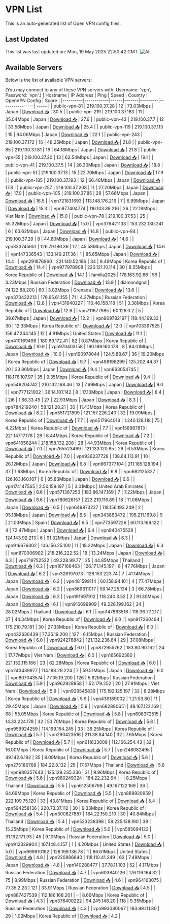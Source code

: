 # VPN List

This is an auto-generated list of Open VPN config files.

## Last Updated

This list was last updated on: Mon, 19 May 2025 22:50:42 GMT.
![Alt](https://repobeats.axiom.co/api/embed/186b98318ef1479477931607c1ad7d823f12451f.svg "Repobeats analytics image")

## Available Servers

Below is the list of available VPN servers:

(You may connect to any of these VPN servers with: Username: 'vpn', Password: 'vpn'.)
| Hostname | IP Address | Ping | Speed | Country | OpenVPN Config | Score |
|----------|------------|------|-------|---------|----------------| ----- |
| public-vpn-81 | 219.100.37.28 | 12 | 73.03Mbps | Japan | [Download 📥](./configs/server_0_JP.ovpn) | 30.5 |
| public-vpn-219 | 219.100.37.183 | 11 | 35.04Mbps | Japan | [Download 📥](./configs/server_1_JP.ovpn) | 27.6 |
| public-vpn-43 | 219.100.37.7 | 12 | 33.56Mbps | Japan | [Download 📥](./configs/server_2_JP.ovpn) | 25.4 |
| public-vpn-119 | 219.100.37.113 | 15 | 94.06Mbps | Japan | [Download 📥](./configs/server_3_JP.ovpn) | 22.1 |
| public-vpn-243 | 219.100.37.172 | 16 | 48.25Mbps | Japan | [Download 📥](./configs/server_4_JP.ovpn) | 21.8 |
| public-vpn-85 | 219.100.37.81 | 16 | 64.18Mbps | Japan | [Download 📥](./configs/server_5_JP.ovpn) | 21.8 |
| public-vpn-55 | 219.100.37.20 | 13 | 62.54Mbps | Japan | [Download 📥](./configs/server_6_JP.ovpn) | 19.1 |
| public-vpn-41 | 219.100.37.5 | 14 | 26.30Mbps | Japan | [Download 📥](./configs/server_7_JP.ovpn) | 18.8 |
| public-vpn-51 | 219.100.37.13 | 15 | 22.70Mbps | Japan | [Download 📥](./configs/server_8_JP.ovpn) | 17.9 |
| public-vpn-185 | 219.100.37.193 | 12 | 66.48Mbps | Japan | [Download 📥](./configs/server_9_JP.ovpn) | 17.8 |
| public-vpn-257 | 219.100.37.208 | 11 | 27.20Mbps | Japan | [Download 📥](./configs/server_10_JP.ovpn) | 17.0 |
| public-vpn-105 | 219.100.37.85 | 28 | 57.66Mbps | Japan | [Download 📥](./configs/server_11_JP.ovpn) | 16.5 |
| vpn721831693 | 113.148.176.216 | 7 | 6.99Mbps | Japan | [Download 📥](./configs/server_12_JP.ovpn) | 15.3 |
| vpn877404774 | 116.103.39.216 | 26 | 22.18Mbps | Viet Nam | [Download 📥](./configs/server_13_VN.ovpn) | 15.0 |
| public-vpn-78 | 219.100.37.53 | 25 | 55.32Mbps | Japan | [Download 📥](./configs/server_14_JP.ovpn) | 15.0 |
| vpn376421133 | 153.232.130.241 | 6 | 63.62Mbps | Japan | [Download 📥](./configs/server_15_JP.ovpn) | 14.8 |
| public-vpn-84 | 219.100.37.29 | 8 | 44.80Mbps | Japan | [Download 📥](./configs/server_16_JP.ovpn) | 14.6 |
| vpn333745651 | 126.79.186.36 | 12 | 45.58Mbps | Japan | [Download 📥](./configs/server_17_JP.ovpn) | 14.6 |
| vpn147336543 | 133.149.217.36 | 1 | 85.65Mbps | Japan | [Download 📥](./configs/server_18_JP.ovpn) | 14.4 |
| vpn291876960 | 221.140.52.196 | 34 | 9.49Mbps | Korea Republic of | [Download 📥](./configs/server_19_KR.ovpn) | 14.4 |
| vpn977978908 | 220.121.10.114 | 30 | 8.55Mbps | Korea Republic of | [Download 📥](./configs/server_20_KR.ovpn) | 14.1 |
| familia2025 | 178.163.92.66 | 59 | 3.23Mbps | Russian Federation | [Download 📥](./configs/server_21_RU.ovpn) | 13.9 |
| diamondgnd | 74.122.88.200 | 60 | 3.02Mbps | Grenada | [Download 📥](./configs/server_22_GD.ovpn) | 13.6 |
| vpn373432213 | 176.65.61.155 | 71 | 4.27Mbps | Russian Federation | [Download 📥](./configs/server_23_RU.ovpn) | 12.8 |
| vpn431640227 | 110.46.158.118 | 51 | 3.36Mbps | Korea Republic of | [Download 📥](./configs/server_24_KR.ovpn) | 12.6 |
| vpn711677985 | 60.126.0.2 | 5 | 39.67Mbps | Japan | [Download 📥](./configs/server_25_JP.ovpn) | 12.2 |
| vpn909782197 | 118.44.169.33 | 30 | 12.33Mbps | Korea Republic of | [Download 📥](./configs/server_26_KR.ovpn) | 12.0 |
| vpn103397525 | 156.47.244.145 | 12 | 4.91Mbps | United States | [Download 📥](./configs/server_27_US.ovpn) | 11.1 |
| vpn410169498 | 180.69.172.41 | 82 | 0.87Mbps | Korea Republic of | [Download 📥](./configs/server_28_KR.ovpn) | 10.9 |
| vpn970403158 | 180.199.160.178 | 8 | 84.01Mbps | Japan | [Download 📥](./configs/server_29_JP.ovpn) | 10.0 |
| vpn190978044 | 124.5.88.67 | 36 | 19.20Mbps | Korea Republic of | [Download 📥](./configs/server_30_KR.ovpn) | 9.7 |
| vpn498198299 | 125.202.44.37 | 20 | 33.86Mbps | Japan | [Download 📥](./configs/server_31_JP.ovpn) | 9.4 |
| vpn663054745 | 118.176.107.97 | 35 | 9.35Mbps | Korea Republic of | [Download 📥](./configs/server_32_KR.ovpn) | 9.4 |
| vpn549204742 | 210.132.168.46 | 13 | 7.69Mbps | Japan | [Download 📥](./configs/server_33_JP.ovpn) | 9.0 |
| vpn777121002 | 36.14.107.142 | 8 | 17.10Mbps | Japan | [Download 📥](./configs/server_34_JP.ovpn) | 8.4 |
| 2i6 | 1.66.33.45 | 27 | 22.93Mbps | Japan | [Download 📥](./configs/server_35_JP.ovpn) | 8.3 |
| vpn784219240 | 58.121.28.21 | 30 | 11.43Mbps | Korea Republic of | [Download 📥](./configs/server_36_KR.ovpn) | 8.2 |
| vpn551721809 | 121.157.226.240 | 32 | 19.09Mbps | Korea Republic of | [Download 📥](./configs/server_37_KR.ovpn) | 7.7 |
| vpn517964018 | 1.240.128.118 | 75 | 4.22Mbps | Korea Republic of | [Download 📥](./configs/server_38_KR.ovpn) | 7.7 |
| vpn158967813 | 221.147.17.178 | 28 | 6.44Mbps | Korea Republic of | [Download 📥](./configs/server_39_KR.ovpn) | 7.2 |
| vpn641658244 | 218.158.132.208 | 28 | 44.93Mbps | Korea Republic of | [Download 📥](./configs/server_40_KR.ovpn) | 7.0 |
| vpn765523469 | 121.133.120.85 | 29 | 6.53Mbps | Korea Republic of | [Download 📥](./configs/server_41_KR.ovpn) | 7.0 |
| vpn936237728 | 138.64.113.91 | 10 | 26.12Mbps | Japan | [Download 📥](./configs/server_42_JP.ovpn) | 6.8 |
| vpn967377104 | 211.185.128.194 | 37 | 1.68Mbps | Korea Republic of | [Download 📥](./configs/server_43_KR.ovpn) | 6.8 |
| vpn682125327 | 126.163.160.107 | 6 | 85.83Mbps | Japan | [Download 📥](./configs/server_44_JP.ovpn) | 6.6 |
| vpn174147565 | 2.50.159.197 | 5 | 3.01Mbps | United Arab Emirates | [Download 📥](./configs/server_45_AE.ovpn) | 6.6 |
| vpn571367253 | 183.86.147.169 | 7 | 7.22Mbps | Japan | [Download 📥](./configs/server_46_JP.ovpn) | 6.6 |
| vpn780626157 | 223.219.116.89 | 18 | 11.06Mbps | Japan | [Download 📥](./configs/server_47_JP.ovpn) | 6.5 |
| vpn649873227 | 118.156.193.249 | 2 | 95.18Mbps | Japan | [Download 📥](./configs/server_48_JP.ovpn) | 6.5 |
| vpn343863472 | 195.211.169.8 | 9 | 21.03Mbps | Spain | [Download 📥](./configs/server_49_ES.ovpn) | 6.5 |
| vpn773597226 | 60.113.169.122 | 4 | 72.47Mbps | Japan | [Download 📥](./configs/server_50_JP.ovpn) | 6.4 |
| vpn940475528 | 124.143.92.213 | 6 | 91.32Mbps | Japan | [Download 📥](./configs/server_51_JP.ovpn) | 6.3 |
| vpn916676302 | 106.156.25.100 | 11 | 18.22Mbps | Japan | [Download 📥](./configs/server_52_JP.ovpn) | 6.3 |
| vpn870006902 | 218.216.222.52 | 18 | 13.24Mbps | Japan | [Download 📥](./configs/server_53_JP.ovpn) | 6.3 |
| vpn719752522 | 49.228.99.77 | 25 | 44.85Mbps | Thailand | [Download 📥](./configs/server_54_TH.ovpn) | 6.2 |
| vpn187166463 | 126.171.145.197 | 8 | 47.76Mbps | Japan | [Download 📥](./configs/server_55_JP.ovpn) | 6.2 |
| vpn328197073 | 126.153.223.74 | 7 | 41.14Mbps | Japan | [Download 📥](./configs/server_56_JP.ovpn) | 6.2 |
| vpn481599114 | 60.158.94.101 | 4 | 77.47Mbps | Japan | [Download 📥](./configs/server_57_JP.ovpn) | 6.2 |
| vpn869611017 | 59.147.25.134 | 3 | 66.78Mbps | Japan | [Download 📥](./configs/server_58_JP.ovpn) | 6.2 |
| vpn191697912 | 118.240.3.52 | 2 | 91.30Mbps | Japan | [Download 📥](./configs/server_59_JP.ovpn) | 6.1 |
| vpn916699909 | 49.228.199.162 | 24 | 28.02Mbps | Thailand | [Download 📥](./configs/server_60_TH.ovpn) | 6.1 |
| vpn147863516 | 118.36.77.217 | 27 | 44.34Mbps | Korea Republic of | [Download 📥](./configs/server_61_KR.ovpn) | 6.0 |
| vpn917260494 | 175.210.79.191 | 30 | 27.33Mbps | Korea Republic of | [Download 📥](./configs/server_62_KR.ovpn) | 6.0 |
| vpn432636439 | 77.35.19.200 | 127 | 6.15Mbps | Russian Federation | [Download 📥](./configs/server_63_RU.ovpn) | 6.0 |
| vpn924276842 | 121.132.236.64 | 29 | 37.08Mbps | Korea Republic of | [Download 📥](./configs/server_64_KR.ovpn) | 6.0 |
| vpn872955762 | 183.80.90.162 | 24 | 17.77Mbps | Viet Nam | [Download 📥](./configs/server_65_VN.ovpn) | 6.0 |
| vpn165692380 | 221.152.115.166 | 23 | 62.28Mbps | Korea Republic of | [Download 📥](./configs/server_66_KR.ovpn) | 6.0 |
| vpn243439977 | 114.188.29.224 | 7 | 59.51Mbps | Japan | [Download 📥](./configs/server_67_JP.ovpn) | 6.0 |
| vpn807043574 | 77.35.19.200 | 126 | 5.82Mbps | Russian Federation | [Download 📥](./configs/server_68_RU.ovpn) | 5.9 |
| vpn962828858 | 1.52.179.252 | 20 | 27.91Mbps | Viet Nam | [Download 📥](./configs/server_69_VN.ovpn) | 5.9 |
| vpn929545839 | 175.192.125.197 | 32 | 8.28Mbps | Korea Republic of | [Download 📥](./configs/server_70_KR.ovpn) | 5.9 |
| vpn439189002 | 1.21.53.80 | 11 | 29.45Mbps | Japan | [Download 📥](./configs/server_71_JP.ovpn) | 5.9 |
| vpn682880651 | 49.167.122.169 | 68 | 55.05Mbps | Korea Republic of | [Download 📥](./configs/server_72_KR.ovpn) | 5.8 |
| vpn608372515 | 14.33.224.178 | 32 | 53.70Mbps | Korea Republic of | [Download 📥](./configs/server_73_KR.ovpn) | 5.8 |
| vpn959924259 | 114.199.154.245 | 33 | 39.25Mbps | Korea Republic of | [Download 📥](./configs/server_74_KR.ovpn) | 5.7 |
| vpn290423516 | 211.38.84.140 | 32 | 7.65Mbps | Korea Republic of | [Download 📥](./configs/server_75_KR.ovpn) | 5.7 |
| vpn611633009 | 112.166.254.43 | 32 | 16.00Mbps | Korea Republic of | [Download 📥](./configs/server_76_KR.ovpn) | 5.7 |
| vpn248082495 | 49.142.6.192 | 35 | 8.09Mbps | Korea Republic of | [Download 📥](./configs/server_77_KR.ovpn) | 5.6 |
| vpn275186768 | 184.22.8.132 | 25 | 17.57Mbps | Thailand | [Download 📥](./configs/server_78_TH.ovpn) | 5.6 |
| vpn980357643 | 125.129.235.236 | 31 | 9.96Mbps | Korea Republic of | [Download 📥](./configs/server_79_KR.ovpn) | 5.6 |
| vpn980249324 | 184.22.232.64 | - | 8.25Mbps | Thailand | [Download 📥](./configs/server_80_TH.ovpn) | 5.5 |
| vpn612506798 | 49.167.122.169 | 36 | 64.69Mbps | Korea Republic of | [Download 📥](./configs/server_81_KR.ovpn) | 5.5 |
| vpn888920959 | 222.109.75.120 | 33 | 43.81Mbps | Korea Republic of | [Download 📥](./configs/server_82_KR.ovpn) | 5.4 |
| vpn594258136 | 220.73.37.112 | 30 | 9.33Mbps | Korea Republic of | [Download 📥](./configs/server_83_KR.ovpn) | 5.4 |
| vpn300827887 | 184.22.150.210 | 30 | 40.84Mbps | Thailand | [Download 📥](./configs/server_84_TH.ovpn) | 5.4 |
| vpn523238398 | 58.225.138.190 | 39 | 15.25Mbps | Korea Republic of | [Download 📥](./configs/server_85_KR.ovpn) | 5.0 |
| vpn585694122 | 31.192.171.93 | 45 | 9.10Mbps | Russian Federation | [Download 📥](./configs/server_86_RU.ovpn) | 5.0 |
| vpn912329904 | 107.148.4.157 | 1 | 4.20Mbps | United States | [Download 📥](./configs/server_87_US.ovpn) | 5.0 |
| vpn999910192 | 128.199.136.78 | 1 | 86.61Mbps | United States | [Download 📥](./configs/server_88_US.ovpn) | 4.8 |
| vpn220886640 | 118.110.41.249 | 62 | 7.48Mbps | Japan | [Download 📥](./configs/server_89_JP.ovpn) | 4.8 |
| vpn140288477 | 37.78.11.103 | 52 | 4.17Mbps | Russian Federation | [Download 📥](./configs/server_90_RU.ovpn) | 4.7 |
| vpn603840126 | 176.116.164.32 | 75 | 8.99Mbps | Russian Federation | [Download 📥](./configs/server_91_RU.ovpn) | 4.6 |
| vpn964163075 | 77.35.2.23 | 121 | 33.91Mbps | Russian Federation | [Download 📥](./configs/server_92_RU.ovpn) | 4.5 |
| vpn887427539 | 112.186.168.201 | - | 8.66Mbps | Korea Republic of | [Download 📥](./configs/server_93_KR.ovpn) | 4.3 |
| vpn376400222 | 94.245.148.20 | 118 | 9.35Mbps | Russian Federation | [Download 📥](./configs/server_94_RU.ovpn) | 4.3 |
| vpn993080067 | 183.99.111.80 | 29 | 1.02Mbps | Korea Republic of | [Download 📥](./configs/server_95_KR.ovpn) | 4.2 |
